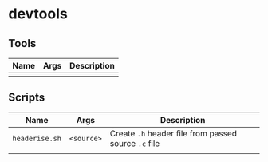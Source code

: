 # devtools

## Tools
| Name | Args |Description |
|   ---   |  --- |    ---  |
|  |  |
## Scripts
| Name | Args |Description |
|   ---   |  --- |    ---     |
| `headerise.sh` | `<source>` | Create `.h` header file from passed source `.c` file |
|  |  |
